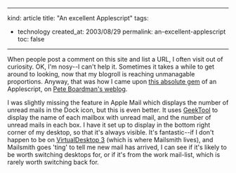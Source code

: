 -----
kind: article
title: "An excellent Applescript"
tags:
- technology
created_at: 2003/08/29
permalink: an-excellent-applescript
toc: false
-----

<p>When people post a comment on this site and list a URL, I often visit out of curiosity. OK, I'm nosy--I can't help it. Sometimes it takes a while to get around to looking, now that my blogroll is reaching unmanagable proportions. Anyway, that was how I came upon <a href="http://homepage.mac.com/pete.boardman/weblog/2003/06/23/index.html#mailsmith">this absolute gem</a> of an Applescript, on <a href="http://homepage.mac.com/pete.boardman/weblog/">Pete Boardman's weblog</a>.</p>

<p>I was slightly missing the feature in Apple Mail which displays the number of unread mails in the Dock icon, but this is even better. It uses <a href="http://projects.tynsoe.org/fr/geektool/">GeekTool</a> to display the name of each mailbox with unread mail, and the number of unread mails in each box. I have it set up to display in the bottom right corner of my desktop, so that it's always visible. It's fantastic--if I don't happen to be on <a href="http://www.codetek.com/php/virtual.php">VirtualDesktop 3</a> (which is where Mailsmith lives), and Mailsmith goes 'ting' to tell me new mail has arrived, I can see if it's likely to be worth switching desktops for, or if it's from the work mail-list, which is rarely worth switching back for.</p>


